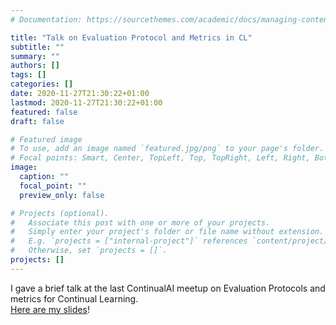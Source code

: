 ```yaml
---
# Documentation: https://sourcethemes.com/academic/docs/managing-content/

title: "Talk on Evaluation Protocol and Metrics in CL"
subtitle: ""
summary: ""
authors: []
tags: []
categories: []
date: 2020-11-27T21:30:22+01:00
lastmod: 2020-11-27T21:30:22+01:00
featured: false
draft: false

# Featured image
# To use, add an image named `featured.jpg/png` to your page's folder.
# Focal points: Smart, Center, TopLeft, Top, TopRight, Left, Right, BottomLeft, Bottom, BottomRight.
image:
  caption: ""
  focal_point: ""
  preview_only: false

# Projects (optional).
#   Associate this post with one or more of your projects.
#   Simply enter your project's folder or file name without extension.
#   E.g. `projects = ["internal-project"]` references `content/project/deep-learning/index.md`.
#   Otherwise, set `projects = []`.
projects: []
---
```

I gave a brief talk at the last ContinualAI meetup on Evaluation Protocols and metrics for Continual Learning.  
[Here are my slides](https://www.slideserve.com/andcos/evaluation-protocols-and-metrics-for-continual-learning-powerpoint-ppt-presentation)!